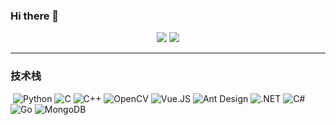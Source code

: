 ### Hi there 👋

<!--
**Stardust011/Stardust011** is a ✨ _special_ ✨ repository because its `README.md` (this file) appears on your GitHub profile.

Here are some ideas to get you started:

- 🔭 I’m currently working on ...
- 🌱 I’m currently learning ...
- 👯 I’m looking to collaborate on ...
- 🤔 I’m looking for help with ...
- 💬 Ask me about ...
- 📫 How to reach me: ...
- 😄 Pronouns: ...
- ⚡ Fun fact: ...
-->

<div style="text-align:center">
  <img src="https://github-readme-stats.vercel.app/api?username=Stardust011&include_all_commits=true&count_private-true&custom_title=Stardust011'%20GitHub%20Stats&line_height=30&show_icons=true&hide_border=true&bg_color=192133&title_color=efb752&icon_color=efb752&text_color=70bed9">
  <img src="https://github-readme-stats.vercel.app/api/top-langs/?username=Stardust011&layout=compact">
</div>

---------------

### 技术栈
​
![Python](https://img.shields.io/badge/-Python-192133?style=flat-square&logo=python&logoColor=white)
![C](https://img.shields.io/badge/-C-192133?style=flat-square&logo=c&logoColor=white)
![C++](https://img.shields.io/badge/-C++-192133?style=flat-square&logo=cplusplus&logoColor=white)
![OpenCV](https://img.shields.io/badge/-OpenCV-192133?style=flat-square&logo=opencv&logoColor=white)
![Vue.JS](https://img.shields.io/badge/-Vue.JS-192133?style=flat-square&logo=vuedotjs&logoColor=white)
![Ant Design](https://img.shields.io/badge/-Ant_Design-192133?style=flat-square&logo=antdesign&logoColor=white)
![.NET](https://img.shields.io/badge/-.NET-192133?style=flat-square&logo=dotnet&logoColor=white)
![C#](https://img.shields.io/badge/-C_Sharp-192133?style=flat-square&logo=csharp&logoColor=white)
![Go](https://img.shields.io/badge/-Go-192133?style=flat-square&logo=go&logoColor=white)
![MongoDB](https://img.shields.io/badge/-MongoDB-192133?style=flat-square&logo=mongodb&logoColor=white)
